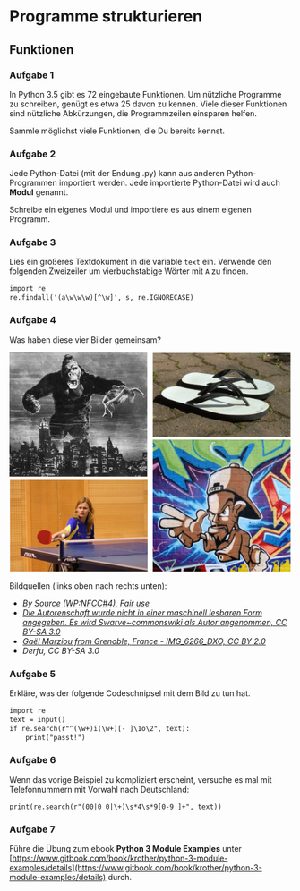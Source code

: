 
# Programme strukturieren

## Funktionen

### Aufgabe 1

In Python 3.5 gibt es 72 eingebaute Funktionen. Um nützliche Programme zu schreiben, genügt es etwa 25 davon zu kennen. Viele dieser Funktionen sind nützliche Abkürzungen, die Programmzeilen einsparen helfen.

Sammle möglichst viele Funktionen, die Du bereits kennst.


### Aufgabe 2

Jede Python-Datei (mit der Endung .py) kann aus anderen Python-Programmen importiert werden. Jede importierte Python-Datei wird auch **Modul** genannt.

Schreibe ein eigenes Modul und importiere es aus einem eigenen Programm.

### Aufgabe 3

Lies ein größeres Textdokument in die variable `text` ein. Verwende den folgenden Zweizeiler um vierbuchstabige Wörter mit `A` zu finden.

    import re
    re.findall('(a\w\w\w)[^\w]', s, re.IGNORECASE)

### Aufgabe 4

Was haben diese vier Bilder gemeinsam?

![King Kong Flip Flop Hip Hop Ping Pong](regex.jpg)

Bildquellen (links oben nach rechts unten):

* *[By Source (WP:NFCC#4), Fair use](https://en.wikipedia.org/w/index.php?curid=48711736)*
* *[Die Autorenschaft wurde nicht in einer maschinell lesbaren Form angegeben. Es wird Swarve~commonswiki als Autor angenommen, CC BY-SA 3.0](https://commons.wikimedia.org/w/index.php?curid=336076)*
* *[Gaël Marziou from Grenoble, France - IMG_6266_DXO, CC BY 2.0](https://commons.wikimedia.org/w/index.php?curid=47416377)*
* *Derfu, CC BY-SA 3.0*

### Aufgabe 5

Erkläre, was der folgende Codeschnipsel mit dem Bild zu tun hat.

    import re
    text = input()
    if re.search(r"^(\w+)i(\w+)[- ]\1o\2", text):
        print("passt!")


### Aufgabe 6

Wenn das vorige Beispiel zu kompliziert erscheint, versuche es mal mit Telefonnummern mit Vorwahl nach Deutschland:

    print(re.search(r"(00|0 0|\+)\s*4\s*9[0-9 ]+", text))


### Aufgabe 7

Führe die Übung zum ebook **Python 3 Module Examples** unter [https://www.gitbook.com/book/krother/python-3-module-examples/details](https://www.gitbook.com/book/krother/python-3-module-examples/details) durch.

